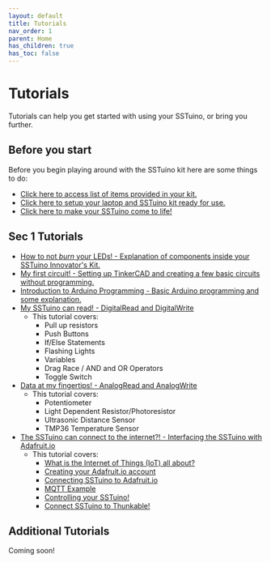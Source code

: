 ```yaml
---
layout: default
title: Tutorials
nav_order: 1
parent: Home
has_children: true
has_toc: false
---
```


# Tutorials

Tutorials can help you get started with using your SSTuino, or bring you further.

## Before you start

Before you begin playing around with the SSTuino kit here are some things to do:

* [Click here to access list of items provided in your kit.](partsList.md)
* [Click here to setup your laptop and SSTuino kit ready for use.](gettingStarted.md)
* [Click here to make your SSTuino come to life!](helloWorld.md)

## Sec 1 Tutorials

* [How to not *burn* your LEDs! - Explanation of components inside your SSTuino Innovator's Kit.](Sec1/electronicBasics.md)
* [My first circuit! - Setting up TinkerCAD and creating a few basic circuits without programming.](Sec1/tinkercad.md)
* [Introduction to Arduino Programming - Basic Arduino programming and some explanation.](Sec1/sstuinoProgram.md)
* [My SSTuino can read! - DigitalRead and DigitalWrite](Sec1/digitalRead.md)
    * This tutorial covers:
        * Pull up resistors
        * Push Buttons
        * If/Else Statements
        * Flashing Lights
        * Variables
        * Drag Race / AND and OR Operators
        * Toggle Switch
* [Data at my fingertips! - AnalogRead and AnalogWrite](Sec1/dataInput.md)
    * This tutorial covers:
        * Potentiometer
        * Light Dependent Resistor/Photoresistor
        * Ultrasonic Distance Sensor
        * TMP36 Temperature Sensor
* [The SSTuino can connect to the internet?! - Interfacing the SSTuino with Adafruit.io](Sec1/sstuinoIoT.md)
    * This tutorial covers:
        * [What is the Internet of Things (IoT) all about?](Sec1/sstuinoIoT.md/#what-is-the-internet-of-things-iot-all-about)
        * [Creating your Adafruit.io account](Sec1/sstuinoIoT.md/#creating-your-adafruitio-account)
        * [Connecting SSTuino to Adafruit.io](Sec1/sstuinoIoT.md/#connecting-sstuino-to-adafruitio)
        * [MQTT Example](Sec1/sstuinoIoT.md/#mqtt-example)
        * [Controlling your SSTuino!](Sec1/sstuinoIoT.md/#controlling-your-sstuino)
        * [Connect SSTuino to Thunkable!](/Sec1/sstuinoIoT.md/#connect-sstuino-to-thunkable)

## Additional Tutorials

Coming soon!